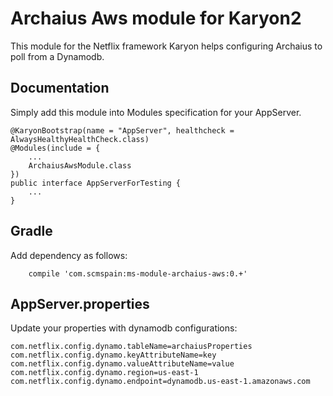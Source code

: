 # Archaius Aws module for Karyon2

This module for the Netflix framework Karyon helps configuring Archaius to poll from a Dynamodb.

## Documentation

Simply add this module into Modules specification for your AppServer.

```
@KaryonBootstrap(name = "AppServer", healthcheck = AlwaysHealthyHealthCheck.class)
@Modules(include = {
    ...
    ArchaiusAwsModule.class
})
public interface AppServerForTesting {
    ...
}
```

## Gradle

Add dependency as follows:

```
    compile 'com.scmspain:ms-module-archaius-aws:0.+'
```

## AppServer.properties

Update your properties with dynamodb configurations:

```
com.netflix.config.dynamo.tableName=archaiusProperties
com.netflix.config.dynamo.keyAttributeName=key
com.netflix.config.dynamo.valueAttributeName=value
com.netflix.config.dynamo.region=us-east-1
com.netflix.config.dynamo.endpoint=dynamodb.us-east-1.amazonaws.com
```
